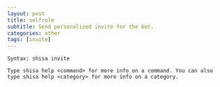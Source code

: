 ```yaml
---
layout: post
title: selfrole
subtitle: Send personalized invite for the bot.
categories: other
tags: [invite]
---
```


`Syntax: shisa invite`

```
Type shisa help <command> for more info on a command. You can also type shisa help <category> for more info on a category.
```